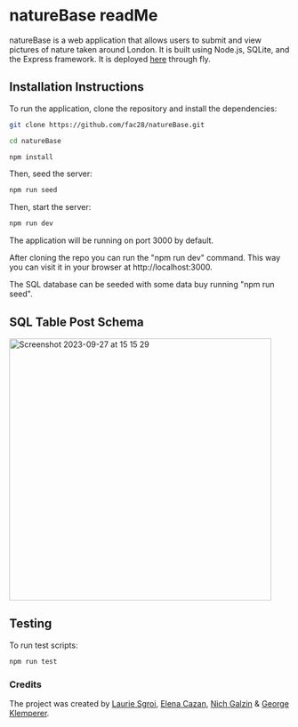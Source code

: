 # natureBase readMe

natureBase is a web application that allows users to submit and view pictures of nature taken around London. It is built using Node.js, SQLite, and the Express framework. It is deployed [here](https://nature-base.fly.dev/) through fly.

## Installation Instructions

To run the application, clone the repository and install the dependencies:

```bash
git clone https://github.com/fac28/natureBase.git

cd natureBase

npm install
```
Then, seed the server:

```bash
npm run seed
```

Then, start the server:

```bash
npm run dev
```

The application will be running on port 3000 by default. 

After cloning the repo you can run the "npm run dev" command. This way you can visit it in your browser at http://localhost:3000.

The SQL database can be seeded with some data buy running "npm run seed".

## SQL Table Post Schema
<img width="471" alt="Screenshot 2023-09-27 at 15 15 29" src="https://github.com/fac28/natureBase/assets/59057287/0c97c1b4-6325-4c61-acac-076810b59286">


## Testing

To run test scripts:

```bash
npm run test
```

### Credits

The project was created by <a href="https://github.com/sgroi-l">Laurie Sgroi</a>, <a href="https://github.com/cazanelena">Elena Cazan</a>, <a href="https://github.com/nichgalzin">Nich Galzin</a> & <a href="https://github.com/GeorgeKlemperer">George Klemperer</a>.
